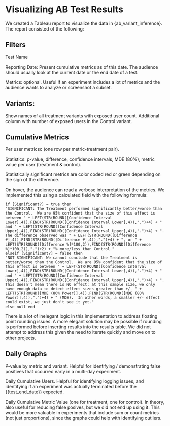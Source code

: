 # Visualizing AB Test Results

We created a Tableau report to visualize the data in {ab_variant_inference}.  The report consisted of the following:

## Filters

Test Name

Reporting Date: Present cumulative metrics as of this date.  The audience should usually look at the current date or the end date of a test.

Metrics: optional.  Useful if an experiment includes a lot of metrics and the audience wants to analyze or screenshot a subset.

## Variants:  

Show names of all treatment variants with exposed user count.  Additional column with number of exposed users in the Control variant.

## Cumulative Metrics

Per user metricsc (one row per metric-treatment pair).

Statistics:  p-value, difference, confidence intervals, MDE (80%), metric value per user (treatment & control).

Statistically significant metrics are color coded red or green depending on the sign of the difference.

On hover, the audience can read a verbose interpretation of the metrics.  We implemented this using a calculated field with the following formula:

```
if [Significant?] = true then
"SIGNIFICANT: The Treatment performed significantly better/worse than the Control.  We are 95% confident that the size of this effect is between " + LEFT(STR(ROUND([Confidence Interval Lower],4)),FIND(STR(ROUND([Confidence Interval Lower],4)),".")+4) + " and " + LEFT(STR(ROUND([Confidence Interval Upper],4)),FIND(STR(ROUND([Confidence Interval Upper],4)),".")+4) + ".  The difference observed was " + LEFT(STR(ROUND([Difference #],4)),FIND(STR(ROUND([Difference #],4)),".")+4) + ", or " + LEFT(STR(ROUND([Difference %]*100,2)),FIND(STR(ROUND([Difference %]*100,2)),".")+2) + "% more/less than Control."
elseif [Significant?] = false then
"NOT SIGNIFICANT: We cannot conclude that the Treatment is better/worse than the Control.  We are 95% confident that the size of this effect is between " + LEFT(STR(ROUND([Confidence Interval Lower],4)),FIND(STR(ROUND([Confidence Interval Lower],4)),".")+4) + " and " + LEFT(STR(ROUND([Confidence Interval Upper],4)),FIND(STR(ROUND([Confidence Interval Upper],4)),".")+4) + ".  This doesn't mean there is NO effect: at this sample size, we only have enough data to detect effect sizes greater than +/- " + LEFT(STR(ROUND([MDE (80% Power)],4)),FIND(STR(ROUND([MDE (80% Power)],4)),".")+4) + " (MDE).  In other words, a smaller +/- effect could exist, we just don't see it yet."
else null end
```

There is a lot of inelegant logic in this implementation to address floating point rounding issues.  A more elegant solution may be possible if rounding is performed before inserting results into the results table.  We did not attempt to address this given the need to iterate quickly and move on to other projects.


## Daily Graphs

P-value by metric and variant.  Helpful for identifying / demonstrating false positives that occurred early in a multi-day experiment.

Daily Cumulative Users.  Helpful for identifying logging issues, and identifying if an experiment was actually terminated before the {{test_end_date}} expected.

Daily Cumulative Metric Value (one for treatment, one for control).  In theory, also useful for reducing false posives, but we did not end up using it.  This would be more valuable in experiments that include sum or count metrics (not just proportions), since the graphs could help with identifying outliers.